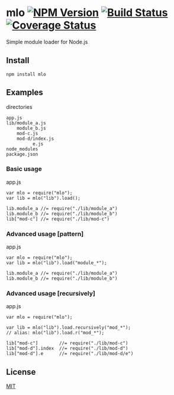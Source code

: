 mlo [![NPM Version][npm-img]][npm-url] [![Build Status][travis-img]][travis-url] [![Coverage Status][coveralls-img]][coveralls-url]
===

Simple module loader for Node.js

Install
-------
```
npm install mlo
```

Examples
--------
directories
```
app.js
lib/module_a.js
    module_b.js
    mod-c.js
    mod-d/index.js
          e.js
node_modules
package.json
```

### Basic usage
app.js
```
var mlo = require("mlo");
var lib = mlo("lib").load();

lib.module_a //= require("./lib/module_a")
lib.module_b //= require("./lib/module_b")
lib["mod-c"] //= require("./lib/mod-c")
```

### Advanced usage [pattern]
app.js
```
var mlo = require("mlo");
var lib = mlo("lib").load("module_*");

lib.module_a //= require("./lib/module_a")
lib.module_b //= require("./lib/module_b")
```

### Advanced usage [recursively]
app.js
```
var mlo = require("mlo");

var lib = mlo("lib").load.recursively("mod_*");
// alias: mlo("lib").load.r("mod_*");

lib["mod-c"]        //= require("./lib/mod-c")
lib["mod-d"].index  //= require("./lib/mod-d")
lib["mod-d"].e      //= require("./lib/mod-d/e")
```

License
-------
[MIT](LICENSE)

[npm-url]: https://www.npmjs.org/package/mlo
[npm-img]: https://img.shields.io/npm/v/mlo.svg
[travis-url]: https://travis-ci.org/ww24/mlo
[travis-img]: https://img.shields.io/travis/ww24/mlo.svg?branch=master
[coveralls-url]: https://coveralls.io/r/ww24/mlo?branch=master
[coveralls-img]: https://img.shields.io/coveralls/ww24/mlo.svg
